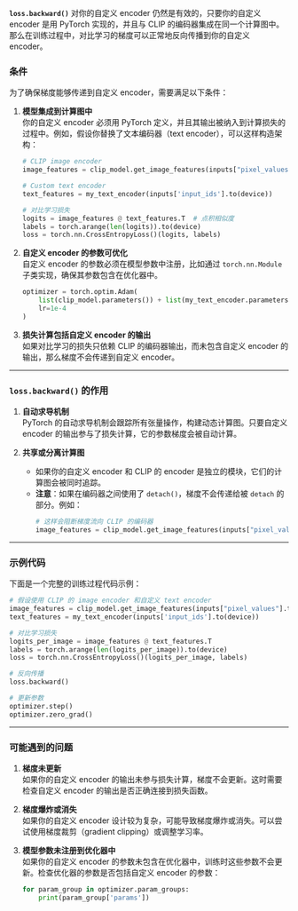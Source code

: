 **`loss.backward()`** 对你的自定义 encoder 仍然是有效的，只要你的自定义 encoder 是用 PyTorch 实现的，并且与 CLIP 的编码器集成在同一个计算图中。那么在训练过程中，对比学习的梯度可以正常地反向传播到你的自定义 encoder。

### 条件
为了确保梯度能够传递到自定义 encoder，需要满足以下条件：

1. **模型集成到计算图中**  
   你的自定义 encoder 必须用 PyTorch 定义，并且其输出被纳入到计算损失的过程中。例如，假设你替换了文本编码器（text encoder），可以这样构造架构：
   ```python
   # CLIP image encoder
   image_features = clip_model.get_image_features(inputs["pixel_values"].to(device))

   # Custom text encoder
   text_features = my_text_encoder(inputs['input_ids'].to(device))

   # 对比学习损失
   logits = image_features @ text_features.T  # 点积相似度
   labels = torch.arange(len(logits)).to(device)
   loss = torch.nn.CrossEntropyLoss()(logits, labels)
   ```

2. **自定义 encoder 的参数可优化**  
   自定义 encoder 的参数必须在模型参数中注册，比如通过 `torch.nn.Module` 子类实现，确保其参数包含在优化器中。
   ```python
   optimizer = torch.optim.Adam(
       list(clip_model.parameters()) + list(my_text_encoder.parameters()),
       lr=1e-4
   )
   ```

3. **损失计算包括自定义 encoder 的输出**  
   如果对比学习的损失只依赖 CLIP 的编码器输出，而未包含自定义 encoder 的输出，那么梯度不会传递到自定义 encoder。

---

### `loss.backward()` 的作用
1. **自动求导机制**  
   PyTorch 的自动求导机制会跟踪所有张量操作，构建动态计算图。只要自定义 encoder 的输出参与了损失计算，它的参数梯度会被自动计算。

2. **共享或分离计算图**  
   - 如果你的自定义 encoder 和 CLIP 的 encoder 是独立的模块，它们的计算图会被同时追踪。
   - **注意**：如果在编码器之间使用了 `detach()`，梯度不会传递给被 `detach` 的部分。例如：
     ```python
     # 这样会阻断梯度流向 CLIP 的编码器
     image_features = clip_model.get_image_features(inputs["pixel_values"].to(device)).detach()
     ```

---

### 示例代码
下面是一个完整的训练过程代码示例：

```python
# 假设使用 CLIP 的 image encoder 和自定义 text encoder
image_features = clip_model.get_image_features(inputs["pixel_values"].to(device))
text_features = my_text_encoder(inputs['input_ids'].to(device))

# 对比学习损失
logits_per_image = image_features @ text_features.T
labels = torch.arange(len(logits_per_image)).to(device)
loss = torch.nn.CrossEntropyLoss()(logits_per_image, labels)

# 反向传播
loss.backward()

# 更新参数
optimizer.step()
optimizer.zero_grad()
```

---

### 可能遇到的问题
1. **梯度未更新**  
   如果你的自定义 encoder 的输出未参与损失计算，梯度不会更新。这时需要检查自定义 encoder 的输出是否正确连接到损失函数。

2. **梯度爆炸或消失**  
   如果你的自定义 encoder 设计较为复杂，可能导致梯度爆炸或消失。可以尝试使用梯度裁剪（gradient clipping）或调整学习率。

3. **模型参数未注册到优化器中**  
   如果你的自定义 encoder 的参数未包含在优化器中，训练时这些参数不会更新。检查优化器的参数是否包括自定义 encoder 的参数：
   ```python
   for param_group in optimizer.param_groups:
       print(param_group['params'])
   ```